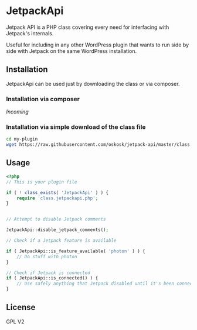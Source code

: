 # JetpackApi

Jetpack API is a PHP class covering every need for interfacing with Jetpack's internals.

Useful for including in any other WordPress plugin that wants to run side by side with Jetpack on the same WordPress installation.

## Installation

JetpackApi can be used just by downloading the class or via composer.

### Installation via composer

_Incoming_

### Installation via simple download of the class file

```sh
cd my-plugin
wget https://raw.githubusercontent.com/oskosk/jetpack-api/master/class.jetpackapi.php
```


## Usage

```php
<?php
// This is your plugin file

if ( ! class_exists( 'JetpackApi' ) ) {
	require 'class.jetpackapi.php';
}


// Attempt to disable Jetpack comments

JetpackApi::disable_jetpack_comments();

// Check if a Jetpack feature is available

if ( JetpackApi::is_feature_available( 'photon' ) ) {
	// Do stuff with photon
}

// Check if Jetpack is connected
if ( JetpackApi::is_connected() ) {
	// Use safely anything that Jetpack disabled until it's been connected
}
```


## License

GPL V2
